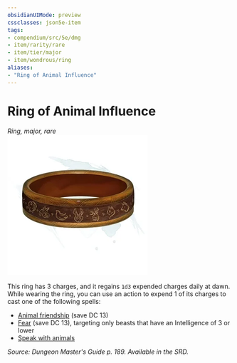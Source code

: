 ```yaml
---
obsidianUIMode: preview
cssclasses: json5e-item
tags:
- compendium/src/5e/dmg
- item/rarity/rare
- item/tier/major
- item/wondrous/ring
aliases: 
- "Ring of Animal Influence"
---
```

# Ring of Animal Influence
*Ring, major, rare*  
![](https://raw.githubusercontent.com/5etools-mirror-2/5etools-img/main/items/DMG/Ring%20of%20Animal%20Influence.webp#right)  


This ring has 3 charges, and it regains `1d3` expended charges daily at dawn. While wearing the ring, you can use an action to expend 1 of its charges to cast one of the following spells:

- [Animal friendship](/3-Mechanics/CLI/spells/animal-friendship.md) (save DC 13)  
- [Fear](/3-Mechanics/CLI/spells/fear.md) (save DC 13), targeting only beasts that have an Intelligence of 3 or lower  
- [Speak with animals](/3-Mechanics/CLI/spells/speak-with-animals.md)  

*Source: Dungeon Master's Guide p. 189. Available in the SRD.*